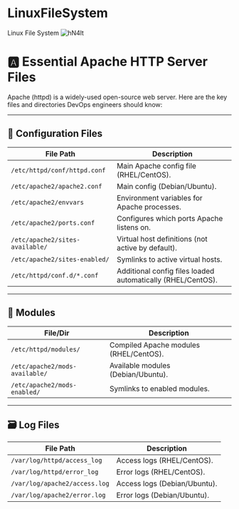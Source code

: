 # LinuxFileSystem
Linux File System
![hN4lt](https://github.com/user-attachments/assets/8119bca3-ac51-4b90-9b76-397c84a9c4ed)

# 🅰️ Essential Apache HTTP Server Files

Apache (httpd) is a widely-used open-source web server. Here are the key files and directories DevOps engineers should know:

---

## 🔧 Configuration Files

| File Path | Description |
|-----------|-------------|
| `/etc/httpd/conf/httpd.conf` | Main Apache config file (RHEL/CentOS). |
| `/etc/apache2/apache2.conf` | Main config (Debian/Ubuntu). |
| `/etc/apache2/envvars` | Environment variables for Apache processes. |
| `/etc/apache2/ports.conf` | Configures which ports Apache listens on. |
| `/etc/apache2/sites-available/` | Virtual host definitions (not active by default). |
| `/etc/apache2/sites-enabled/` | Symlinks to active virtual hosts. |
| `/etc/httpd/conf.d/*.conf` | Additional config files loaded automatically (RHEL/CentOS). |

---

## 📁 Modules

| File/Dir | Description |
|----------|-------------|
| `/etc/httpd/modules/` | Compiled Apache modules (RHEL/CentOS). |
| `/etc/apache2/mods-available/` | Available modules (Debian/Ubuntu). |
| `/etc/apache2/mods-enabled/` | Symlinks to enabled modules. |

---

## 🗃️ Log Files

| File Path | Description |
|-----------|-------------|
| `/var/log/httpd/access_log` | Access logs (RHEL/CentOS). |
| `/var/log/httpd/error_log` | Error logs (RHEL/CentOS). |
| `/var/log/apache2/access.log` | Access logs (Debian/Ubuntu). |
| `/var/log/apache2/error.log` | Error logs (Debian/Ubuntu). |
